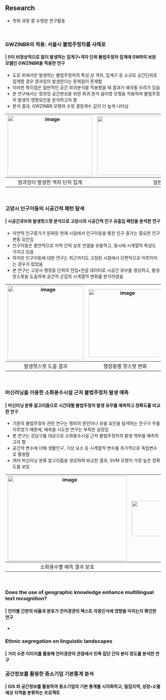 ## Research
- 학위 과정 중 수행한 연구활동

<br>

### GWZINBR의 적용: 서울시 불법주정차를 사례로
#### | 0이 비정상적으로 많이 발생하는 집계구•격자 단위 불법주정차 집계에 GWR의 보완 모델인 GWZINBR을 적용한 연구 
- 도로 위에서만 발생하는 불법주정차의 특성 상 격자, 집계구 등 소규모 공간단위로 집계할 경우 영과잉이 발생한다는 문제점이 존재함
- 이러한 특이점은 일반적인 공간 회귀분석을 적용했을 때 결과가 왜곡될 우려가 있음
- 본 연구에서는 영과잉 공간현상을 위한 회귀 분석 음이항 모형을 적용하여 불법주정차 발생의 영향요인을 분석하고자 함
- 분석 결과, GWZINBR 모형의 수정 결정계수 값이 더 높게 나타남

|<img width="274" height="196" alt="image" src="https://github.com/user-attachments/assets/93fbf424-f86f-4d35-a2e3-5e5f1f1bbde8" />|<img width="630" height="191" alt="image" src="https://github.com/user-attachments/assets/d8c641cc-f6ed-412b-9eb2-b9e77b6f7986" />|
|:---:|:---:|
|영과잉이 발생한 격자 단위 집계|일반 지리가중음이항 모형과의 결과 비교|

<br>

### 고양시 인구이동의 시공간적 패턴 탐색
#### | 시공간큐브와 발생핫스팟 분석으로 고양시의 시공간적 인구 유출입 패턴을 분석한 연구 
- 자연적 인구증가가 둔화된 현재 시점에서 인구이동을 통한 인구 증가는 중요한 인구변동 요인임
- 인구이동은 필연적으로 지역 간의 상호 연결을 유발하고, 동시에 시계열적 특성도 가지고 있음
- 하지만 인구이동에 대한 연구는 최근까지도 고정된 시점에서 단편적으로 이루어지는 경우가 많았음
- 본 연구는 고양시 행정동 단위의 전입•전출 데이터로 시공간 큐브를 생성하고, 발생핫스팟을 도출하여 공간적 군집의 시계열적 변화를 분석하였음
  
|<img width="246" height="240" alt="image" src="https://github.com/user-attachments/assets/aeed02b2-c0bf-4761-9d73-6fe71bec38ee" />|<img width="237" height="219" alt="image" src="https://github.com/user-attachments/assets/72099d9e-8af6-4e7d-8816-11dda60b5dd1" />|
|:---:|:---:|
|발생핫스팟 도출 결과|행정동별 핫스팟 변화|

<br>

### 머신러닝을 이용한 소화용수시설 근처 불법주정차 발생 예측
#### | 머신러닝 분류 알고리즘으로 시간대별 불법주정차 발생 유무를 예측하고 정확도를 비교한 연구
- 기존의 불법주정차 관련 연구는 행위의 원인이나 유발 요인을 탐색하는 연구가 주를 이루었기 때문에, 예측을 시도한 연구는 부족한 실정임
- 본 연구는 강남구를 대상으로 소화용수시설 근처 불법주정차의 발생 여부를 예측하고자 함
- 공간적 변수에 더해 생활인구, 기상 요소 등 시계열적 변수를 추가적으로 독립변수로 활용함
- 여러 머신러닝 분류 알고리즘을 생성하여 비교한 결과, SVM 모형이 가장 높은 정확도를 보임

|<img width="386" height="274" alt="image" src="https://github.com/user-attachments/assets/983ef49c-24e2-4937-adcd-05fd3f0dd228" />|<img width="315" height="115" alt="image" src="https://github.com/user-attachments/assets/c034139c-ab0b-484a-b551-c7528756bf5f" />|
|:---:|:---:|
|소화용수별 예측 결과 분포|예측결과|

<br>

### Does the use of geographic knowledge enhance multilingual text recognition?
#### | 언어별 간판의 비율과 분포가 언어경관의 텍스트 자동인식에 영향을 미치는지 확인한 연구
- 

### Ethnic segregation on linguistic landscapes
#### | 거리 수준 이미지를 활용해 언어경관의 관점에서 민족 집단 간의 분리 정도를 분석한 연구

### 공간정보를 활용한 중소기업 기본통계 분석
#### | GIS 와 공간정보를 활용하여 중소기업의 기본 통계를 시각화하고, 밀집지역, 성장•소멸 예상 지역을 분류하는 프로젝트
